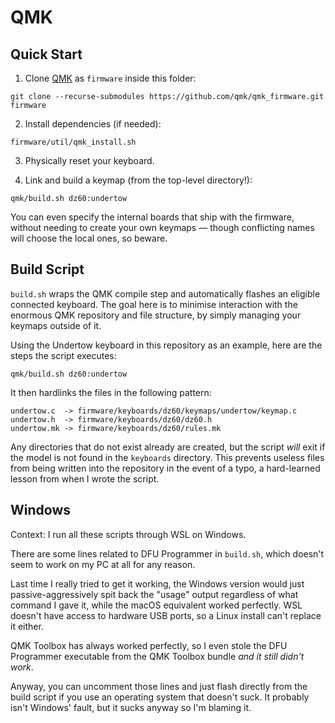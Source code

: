 # QMK

## Quick Start

1. Clone [QMK](https://qmk.fm) as `firmware` inside this folder:

```
git clone --recurse-submodules https://github.com/qmk/qmk_firmware.git firmware
```

2. Install dependencies (if needed):

```
firmware/util/qmk_install.sh
```

3. Physically reset your keyboard.

4. Link and build a keymap (from the top-level directory!):

```
qmk/build.sh dz60:undertow
```

You can even specify the internal boards that ship with the firmware, without needing to create your own keymaps — though conflicting names will choose the local ones, so beware.

## Build Script

`build.sh` wraps the QMK compile step and automatically flashes an eligible connected keyboard.  The goal here is to minimise interaction with the enormous QMK repository and file structure, by simply managing your keymaps outside of it.

Using the Undertow keyboard in this repository as an example, here are the steps the script executes:

```
qmk/build.sh dz60:undertow
```

It then hardlinks the files in the following pattern:

```
undertow.c  -> firmware/keyboards/dz60/keymaps/undertow/keymap.c
undertow.h  -> firmware/keyboards/dz60/dz60.h
undertow.mk -> firmware/keyboards/dz60/rules.mk
```

Any directories that do not exist already are created, but the script _will_ exit if the model is not found in the `keyboards` directory.  This prevents useless files from being written into the repository in the event of a typo, a hard-learned lesson from when I wrote the script.

## Windows

Context: I run all these scripts through WSL on Windows.

There are some lines related to DFU Programmer in `build.sh`, which doesn't seem to work on my PC at all for any reason.

Last time I really tried to get it working, the Windows version would just passive-aggressively spit back the "usage" output regardless of what command I gave it, while the macOS equivalent worked perfectly.  WSL doesn't have access to hardware USB ports, so a Linux install can't replace it either.

QMK Toolbox has always worked perfectly, so I even stole the DFU Programmer executable from the QMK Toolbox bundle *and it still didn't work*.

Anyway, you can uncomment those lines and just flash directly from the build script if you use an operating system that doesn't suck.  It probably isn't Windows' fault, but it sucks anyway so I'm blaming it.